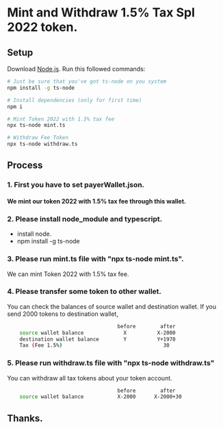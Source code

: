 # Mint and Withdraw 1.5% Tax Spl 2022 token.

## Setup
Download [Node.js](https://nodejs.org/en/download/).
Run this followed commands:

``` bash
# Just be sure that you've got ts-node on you system
npm install -g ts-node

# Install dependencies (only for first time)
npm i

# Mint Token 2022 with 1.5% tax fee
npx ts-node mint.ts

# Withdraw Fee Token
npx ts-node withdraw.ts
```
## Process
### 1. First you have to set payerWallet.json.
####   We mint our token 2022 with 1.5% tax fee through this wallet.
### 2. Please install node_module and typescript.
   - install node.
   - npm install -g ts-node
### 3. Please run mint.ts file with "npx ts-node mint.ts".
   We can mint Token 2022 with 1.5% tax fee.

### 4. Please transfer some token to other wallet.
   You can check the balances of source wallet and destination wallet.
   If you send 2000 tokens to destination wallet,
``` bash
      				                before        after
    source wallet balance        	  X          X-2000
    destination wallet balance        Y          Y+1970
    Tax (Fee 1.5%)                                 30
```
### 5. Please run withdraw.ts file with "npx ts-node withdraw.ts"
   You can withdraw all tax tokens about your token account.
``` bash
                                    before        after
    source wallet balance           X-2000      X-2000+30  
```

## Thanks.    